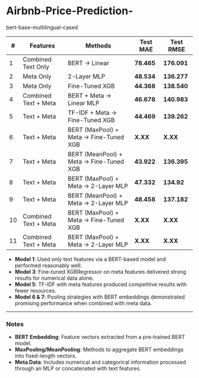 # Airbnb-Price-Prediction-

bert-base-multilingual-cased

| **#** | **Features**       | **Methods**                        | **Test MAE** | **Test RMSE** |
|-------|---------------------|------------------------------------|--------------|---------------|
| 1     | Combined Text Only          | BERT → Linear                     | **78.465**     | **176.091**      |
| 2     | Meta Only          | 2-Layer MLP                       | **48.534**     | **136.277**      |
| 3     | Meta Only          | Fine-Tuned XGB                    | **44.368**     | **138.540**      |
| 4     | Combined Text + Meta        | BERT + Meta → Linear MLP          | **46.678**     | **140.983**      |
| 5     | Text + Meta        | TF-IDF + Meta →  Fine-Tuned XGB               | **44.469**     | **139.262**      |
| 6     | Text + Meta        | BERT (MaxPool) + Meta →  Fine-Tuned XGB       | **X.XX**     | **X.XX**      |
| 7     | Text + Meta        | BERT (MeanPool) + Meta →  Fine-Tuned XGB      | **43.922**     | **136.395**      |
| 8     | Text + Meta        | BERT (MaxPool) + Meta → 2-Layer MLP | **47.332**     | **134.92**      |
| 9     | Text + Meta        | BERT (MeanPool) + Meta → 2-Layer MLP | **48.458**     | **137.182**      |
| 10    | Combined Text + Meta        | BERT (MaxPool) + Meta →  Fine-Tuned XGB       | **X.XX**     | **X.XX**      |
| 11    | Combined Text + Meta        | BERT (MaxPool) + Meta → 2-Layer MLP | **X.XX**     | **X.XX**      |

- **Model 1**: Used only text features via a BERT-based model and performed reasonably well.
- **Model 3**: Fine-tuned XGBRegressor on meta features delivered strong results for numerical data alone.
- **Model 5**: TF-IDF with meta features produced competitive results with fewer resources.
- **Model 6 & 7**: Pooling strategies with BERT embeddings demonstrated promising performance when combined with meta data.

---

### Notes
- **BERT Embedding**: Feature vectors extracted from a pre-trained BERT model.
- **MaxPooling/MeanPooling**: Methods to aggregate BERT embeddings into fixed-length vectors.
- **Meta Data**: Includes numerical and categorical information processed through an MLP or concatenated with text features.


